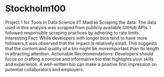 # Stockholm100
Project 1 for Tools in Data Science IIT Madras
Scraping the data:
      The data used in this analysis was scraped from publicly available GitHub APIs. 
      I followed responsible scraping practices by adhering to rate limits.
Interesting Fact:
      While developers with longer bios tend to have more followers,it was observed that the impact is relatively small. 
      This suggests that the content and quality of a bio might be moreimportant than its length in attracting attention.
Actionable Recommendations:
      Developers should focus on crafting a concise and informative bio that highlights your skills and experience. 
      A well-written bio can make a positive first impression on potential collaborators and employers.

